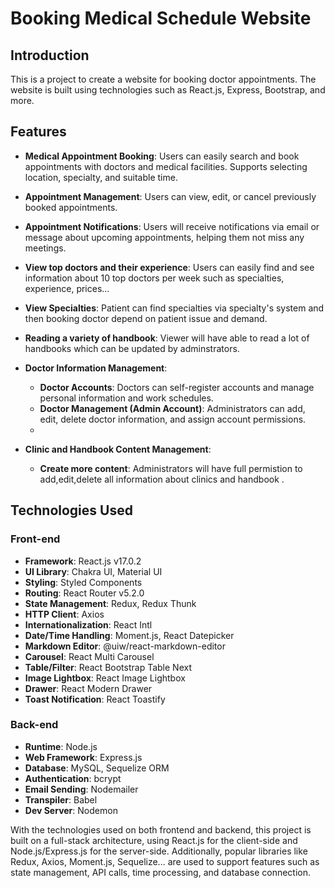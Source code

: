# Booking Medical Schedule Website

## Introduction
This is a project to create a website for booking doctor appointments. The website is built using technologies such as React.js, Express, Bootstrap, and more.

## Features

- **Medical Appointment Booking**: Users can easily search and book appointments with doctors and medical facilities. Supports selecting location, specialty, and suitable time.
  
- **Appointment Management**: Users can view, edit, or cancel previously booked appointments.
  
- **Appointment Notifications**: Users will receive notifications via email or message about upcoming appointments, helping them not miss any meetings.
  
- **View top doctors and their experience**: Users can easily find and see information about 10 top doctors per week such as specialties, experience, prices...

- **View Specialties**: Patient can find specialties via specialty's system and then booking doctor depend on patient issue and demand. 

- **Reading a variety of handbook**: Viewer will have able to read a lot of handbooks which can be updated by adminstrators.

- **Doctor Information Management**:
  - **Doctor Accounts**: Doctors can self-register accounts and manage personal information and work schedules.
  - **Doctor Management (Admin Account)**: Administrators can add, edit, delete doctor information, and assign account permissions.
  - 
- **Clinic and Handbook Content Management**:
  - **Create more content**: Administrators will have full permistion to add,edit,delete all information about clinics and handbook .


## Technologies Used
### Front-end
- **Framework**: React.js v17.0.2
- **UI Library**: Chakra UI, Material UI
- **Styling**: Styled Components
- **Routing**: React Router v5.2.0
- **State Management**: Redux, Redux Thunk
- **HTTP Client**: Axios
- **Internationalization**: React Intl
- **Date/Time Handling**: Moment.js, React Datepicker
- **Markdown Editor**: @uiw/react-markdown-editor
- **Carousel**: React Multi Carousel
- **Table/Filter**: React Bootstrap Table Next
- **Image Lightbox**: React Image Lightbox
- **Drawer**: React Modern Drawer
- **Toast Notification**: React Toastify

### Back-end
- **Runtime**: Node.js
- **Web Framework**: Express.js
- **Database**: MySQL, Sequelize ORM
- **Authentication**: bcrypt
- **Email Sending**: Nodemailer
- **Transpiler**: Babel
- **Dev Server**: Nodemon

With the technologies used on both frontend and backend, this project is built on a full-stack architecture, using React.js for the client-side and Node.js/Express.js for the server-side. Additionally, popular libraries like Redux, Axios, Moment.js, Sequelize... are used to support features such as state management, API calls, time processing, and database connection.
